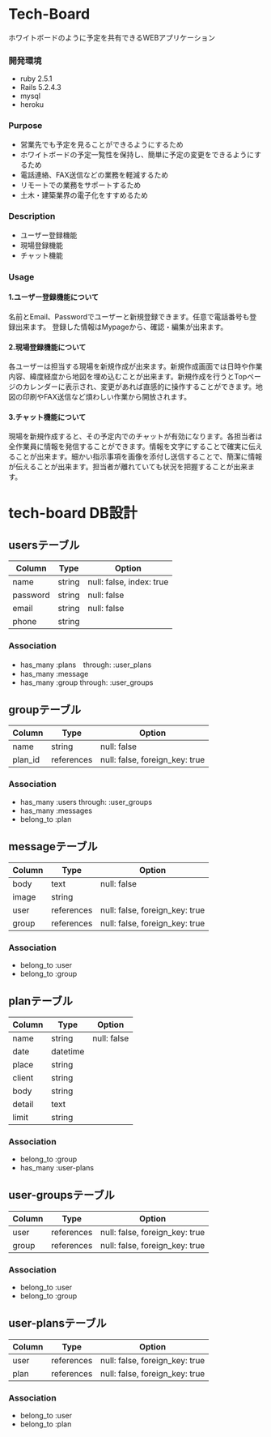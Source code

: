 # Tech-Board
ホワイトボードのように予定を共有できるWEBアプリケーション
### 開発環境
- ruby 2.5.1
- Rails 5.2.4.3
- mysql
- heroku

### Purpose
- 営業先でも予定を見ることができるようにするため
- ホワイトボードの予定一覧性を保持し、簡単に予定の変更をできるようにするため
- 電話連絡、FAX送信などの業務を軽減するため
- リモートでの業務をサポートするため
- 土木・建築業界の電子化をすすめるため

### Description
- ユーザー登録機能
- 現場登録機能
- チャット機能

### Usage
#### 1.ユーザー登録機能について
名前とEmail、Passwordでユーザーと新規登録できます。任意で電話番号も登録出来ます。
登録した情報はMypageから、確認・編集が出来ます。

#### 2.現場登録機能について
各ユーザーは担当する現場を新規作成が出来ます。新規作成画面では日時や作業内容、緯度経度から地図を埋め込むことが出来ます。新規作成を行うとTopページのカレンダーに表示され、変更があれば直感的に操作することができます。地図の印刷やFAX送信など煩わしい作業から開放されます。

#### 3.チャット機能について
現場を新規作成すると、その予定内でのチャットが有効になります。各担当者は全作業員に情報を発信することができます。情報を文字にすることで確実に伝えることが出来ます。細かい指示事項を画像を添付し送信することで、簡潔に情報が伝えることが出来ます。担当者が離れていても状況を把握することが出来ます。

# tech-board DB設計
## usersテーブル 
|Column|Type|Option|
|------|----|------|
|name|string|null: false, index: true|
|password|string|null: false|
|email|string|null: false|
|phone|string||
### Association
- has_many :plans　through: :user_plans
- has_many :message 
- has_many :group through: :user_groups

## groupテーブル
|Column|Type|Option|
|------|----|------|
|name|string|null: false|
|plan_id|references|null: false, foreign_key: true|
### Association
- has_many :users through: :user_groups
- has_many :messages
- belong_to :plan

## messageテーブル
|Column|Type|Option|
|------|----|------|
|body|text|null: false|
|image|string||
|user|references|null: false, foreign_key: true|
|group|references|null: false, foreign_key: true|
### Association
- belong_to :user
- belong_to :group

## planテーブル
|Column|Type|Option|
|------|----|------|
|name|string|null: false|
|date|datetime||
|place|string||
|client|string||
|body|string||
|detail|text||
|limit|string||
### Association
- belong_to :group
- has_many :user-plans

## user-groupsテーブル
|Column|Type|Option|
|------|----|------|
|user|references|null: false, foreign_key: true|
|group|references|null: false, foreign_key: true|
### Association
- belong_to :user
- belong_to :group

## user-plansテーブル
|Column|Type|Option|
|------|----|------|
|user|references|null: false, foreign_key: true|
|plan|references|null: false, foreign_key: true|
### Association
- belong_to :user
- belong_to :plan
